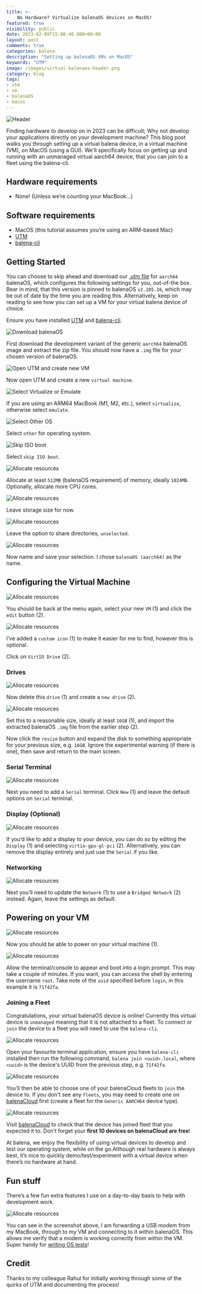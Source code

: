 ```yaml
---
title: >-
    No Hardware? Virtualize balenaOS devices on MacOS!
featured: true
visibility: public
date: 2023-02-09T15:08:48.000+00:00
layout: post
comments: true
categories: balena
description: "Setting up balenaOS VMs on MacOS"
keywords: "UTM"
image: /images/virtual-balenaos-header.png
category: blog
tags:
- utm
- vm
- balenaOS
- macos
---
```


![Header](https://assets.balena.io/blog-common/2023/02/virtual-balenaos-header.png)

Finding hardware to develop on in 2023 can be difficult; Why not develop your applications directly on your development machine? This blog post walks you through setting up a virtual balena device, in a virtual machine (VM), on MacOS (using a GUI). We'll specifically focus on getting up and running with an unmanaged virtual aarch64 device, that you can join to a fleet using the balena-cli.

## Hardware requirements

- None! (Unless we’re counting your MacBook…)

## Software requirements

- MacOS (this tutorial assumes you’re using an ARM-based Mac)
- [UTM](https://mac.getutm.app/)
- [balena-cli](https://github.com/balena-io/balena-cli/blob/master/INSTALL.md)

## Getting Started

You can choose to skip ahead and download our [.utm file](https://drive.google.com/file/d/1doxi5T339naPgaBXLWm1eEk_NQLmCslN/view?usp=share_link) for `aarch64` balenaOS, which configures the following settings for you, out-of-the box. Bear in mind, that this version is pinned to balenaOS `v2.105.16`, which may be out of date by the time you are reading this. Alternatively, keep on reading to see how you can set up a VM for your virtual balena device of choice.

Ensure you have installed [UTM](https://mac.getutm.app/) and [balena-cli](https://github.com/balena-io/balena-cli/blob/master/INSTALL.md).

![Download balenaOS](https://assets.balena.io/blog-common/2023/02/virtual-balenaos-13.png)

First download the development variant of the generic `aarch64` balenaOS image and extract the zip file. You should now have a `.img` file for your chosen version of balenaOS.

![Open UTM and create new VM](https://assets.balena.io/blog-common/2023/02/virtual-balenaos-1.png)

Now open UTM and create a new `virtual machine`.

![Select Virtualize or Emulate](https://assets.balena.io/blog-common/2023/02/virtual-balenaos-17.png)

If you are using an ARM64 MacBook (M1, M2, etc.), select `virtualize`, otherwise select `emulate`.

![Select Other OS](https://assets.balena.io/blog-common/2023/02/virtual-balenaos-15.png)

Select `other` for operating system.

![Skip ISO boot](https://assets.balena.io/blog-common/2023/02/virtual-balenaos-4.png)

Select `skip ISO boot`.

![Allocate resources](https://assets.balena.io/blog-common/2023/02/virtual-balenaos-22.png)

Allocate at least `512MB` (balenaOS requirement) of memory, ideally `1024MB`.
Optionally, allocate more CPU cores.

![Allocate resources](https://assets.balena.io/blog-common/2023/02/virtual-balenaos-21.png)

Leave storage size for now.

![Allocate resources](https://assets.balena.io/blog-common/2023/02/virtual-balenaos-10.png)

Leave the option to share directories, `unselected`.

![Allocate resources](https://assets.balena.io/blog-common/2023/02/virtual-balenaos-12.png)

Now name and save your selection. I chose `balenaOS (aarch64)` as the name.

## Configuring the Virtual Machine

![Allocate resources](https://assets.balena.io/blog-common/2023/02/virtual-balenaos-7.png)

You should be back at the menu again, select your new `VM` (1) and click the `edit` button (2).

![Allocate resources](https://assets.balena.io/blog-common/2023/02/virtual-balenaos-2.png)

I’ve added a `custom icon` (1) to make it easier for me to find, however this is optional.

Click on `VirtIO Drive` (2).

### Drives

![Allocate resources](https://assets.balena.io/blog-common/2023/02/virtual-balenaos-19.png)

Now delete this `drive` (1) and create a `new drive` (2).

![Allocate resources](https://assets.balena.io/blog-common/2023/02/virtual-balenaos-16.png)

Set this to a reasonable size, ideally at least `16GB` (1), and import the extracted balenaOS `.img` file from the earlier step (2).

Now click the `resize` button and expand the disk to something appropriate for your previous size, e.g. `16GB`. Ignore the experimental warning (if there is one), then save and return to the main screen.

### Serial Terminal

![Allocate resources](https://assets.balena.io/blog-common/2023/02/virtual-balenaos-5.png)

Next you need to add a `Serial` terminal. Click `New` (1) and leave the default options on `Serial` terminal.

### Display (Optional)

![Allocate resources](https://assets.balena.io/blog-common/2023/02/virtual-balenaos-3.png)

If you’d like to add a display to your device, you can do so by editing the `Display` (1) and selecting `virtio-gpu-gl-pci` (2). Alternatively, you can remove the display entirely and just use the `Serial` if you like.

### Networking

![Allocate resources](https://assets.balena.io/blog-common/2023/02/virtual-balenaos-8.png)

Next you’ll need to update the `Network` (1) to use a `Bridged Network` (2) instead. Again, leave the settings as default.

## Powering on your VM

![Allocate resources](https://assets.balena.io/blog-common/2023/02/virtual-balenaos-11.png)

Now you should be able to power on your virtual machine (1).

![Allocate resources](https://assets.balena.io/blog-common/2023/02/virtual-balenaos-18.png)

Allow the terminal/console to appear and boot into a login prompt. This may take a couple of minutes. If you want, you can access the shell by entering the username `root`. Take note of the `uuid` specified before `login`, in this example it is `71f42fa`.

### Joining a Fleet

Congratulations, your virtual balenaOS device is online! Currently this virtual device is `unmanaged` meaning that it is not attached to a fleet. To connect or `join` the device to a fleet you will need to use the `balena-cli`.

![Allocate resources](https://assets.balena.io/blog-common/2023/02/virtual-balenaos-14.png)

Open your favourite terminal application, ensure you have `balena-cli` installed then run the following command, `balena join <uuid>.local`, where `<uuid>` is the device's UUID from the previous step, e.g. `71f42fa`.

![Allocate resources](https://assets.balena.io/blog-common/2023/02/virtual-balenaos-6.png)

You’ll then be able to choose one of your balenaCloud fleets to `join` the device to. If you don't see any `fleets`, you may need to create one on [balenaCloud](https://dashboard.balena-cloud.com) first (create a fleet for the `Generic AARCH64` device type).

![Allocate resources](https://assets.balena.io/blog-common/2023/02/virtual-balenaos-20.png)

Visit [balenaCloud](https://dashboard.balena-cloud.com) to check that the device has joined fleet that you expected it to. Don’t forget your **first 10 devices on balenaCloud are free**!

At balena, we enjoy the flexibility of using virtual devices to develop and test our operating system, while on the go.Although real hardware is always best, it’s nice to quickly demo/test/experiment with a virtual device when there’s no hardware at hand.

## Fun stuff

There’s a few fun extra features I use on a day-to-day basis to help with development work.

![Allocate resources](https://assets.balena.io/blog-common/2023/02/virtual-balenaos-9.png)

You can see in the screenshot above, I am forwarding a USB modem from my MacBook, through to my VM and connecting to it within balenaOS. This allows me verify that a modem is working correctly from within the VM. Super handy for [writing OS tests]()!

## Credit

Thanks to my colleague Rahul for initially working through some of the quirks of UTM and documenting the process!
